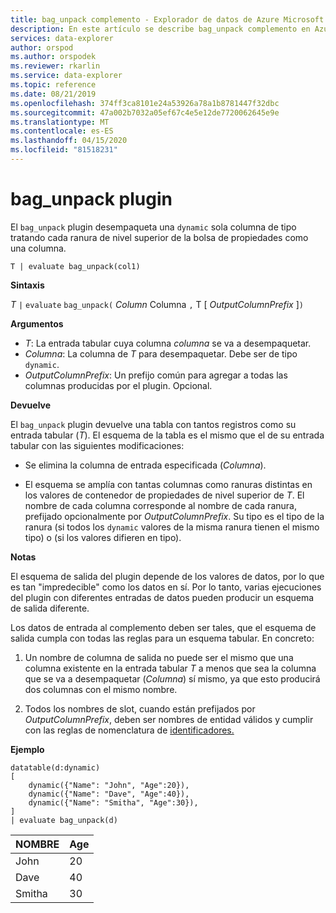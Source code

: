 ```yaml
---
title: bag_unpack complemento - Explorador de datos de Azure Microsoft Docs
description: En este artículo se describe bag_unpack complemento en Azure Data Explorer.
services: data-explorer
author: orspod
ms.author: orspodek
ms.reviewer: rkarlin
ms.service: data-explorer
ms.topic: reference
ms.date: 08/21/2019
ms.openlocfilehash: 374ff3ca8101e24a53926a78a1b8781447f32dbc
ms.sourcegitcommit: 47a002b7032a05ef67c4e5e12de7720062645e9e
ms.translationtype: MT
ms.contentlocale: es-ES
ms.lasthandoff: 04/15/2020
ms.locfileid: "81518231"
---
```

# <a name="bag_unpack-plugin"></a>bag_unpack plugin

El `bag_unpack` plugin desempaqueta una `dynamic` sola columna de tipo tratando cada ranura de nivel superior de la bolsa de propiedades como una columna.

    T | evaluate bag_unpack(col1)

**Sintaxis**

*T* `|` `evaluate` `bag_unpack(` *Column* Columna `,` T [ *OutputColumnPrefix* ]`)`

**Argumentos**

* *T*: La entrada tabular cuya columna *columna* se va a desempaquetar.
* *Columna*: La columna de *T* para desempaquetar. Debe ser de tipo `dynamic`.
* *OutputColumnPrefix*: Un prefijo común para agregar a todas las columnas producidas por el plugin.
  Opcional.

**Devuelve**

El `bag_unpack` plugin devuelve una tabla con tantos registros como su entrada tabular (*T*). El esquema de la tabla es el mismo que el de su entrada tabular con las siguientes modificaciones:

* Se elimina la columna de entrada especificada (*Columna*).

* El esquema se amplía con tantas columnas como ranuras distintas en los valores de contenedor de propiedades de nivel superior de *T*. El nombre de cada columna corresponde al nombre de cada ranura, prefijado opcionalmente por *OutputColumnPrefix*. Su tipo es el tipo de la ranura (si todos los `dynamic` valores de la misma ranura tienen el mismo tipo) o (si los valores difieren en tipo).

**Notas**

El esquema de salida del plugin depende de los valores de datos, por lo que es tan "impredecible" como los datos en sí. Por lo tanto, varias ejecuciones del plugin con diferentes entradas de datos pueden producir un esquema de salida diferente.

Los datos de entrada al complemento deben ser tales, que el esquema de salida cumpla con todas las reglas para un esquema tabular. En concreto:

1. Un nombre de columna de salida no puede ser el mismo que una columna existente en la entrada tabular *T* a menos que sea la columna que se va a desempaquetar (*Columna*) sí mismo, ya que esto producirá dos columnas con el mismo nombre.

2. Todos los nombres de slot, cuando están prefijados por *OutputColumnPrefix*, deben ser nombres de entidad válidos y cumplir con las reglas de nomenclatura de [identificadores.](./schema-entities/entity-names.md#identifier-naming-rules)

**Ejemplo**

```kusto
datatable(d:dynamic)
[
    dynamic({"Name": "John", "Age":20}),
    dynamic({"Name": "Dave", "Age":40}),
    dynamic({"Name": "Smitha", "Age":30}),
]
| evaluate bag_unpack(d)
```

|NOMBRE  |Age|
|------|---|
|John  |20 |
|Dave  |40 |
|Smitha|30 |